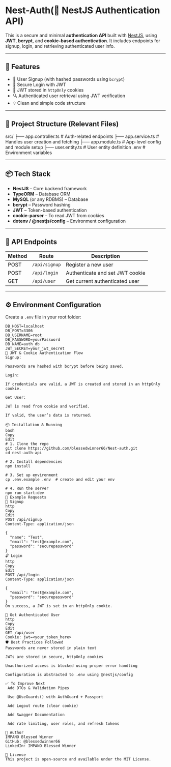 # Nest-Auth(🔐 NestJS Authentication API)

This is a secure and minimal **authentication API** built with [NestJS](https://nestjs.com/), using **JWT**, **bcrypt**, and **cookie-based authentication**. It includes endpoints for signup, login, and retrieving authenticated user info.

---

## 🚀 Features

- 🧾 User Signup (with hashed passwords using `bcrypt`)
- 🔐 Secure Login with JWT
- 🍪 JWT stored in `httpOnly` cookies
- 🔍 Authenticated user retrieval using JWT verification
- 💡 Clean and simple code structure

---

## 📁 Project Structure (Relevant Files)

src/
├── app.controller.ts # Auth-related endpoints
├── app.service.ts # Handles user creation and fetching
├── app.module.ts # App-level config and module setup
├── user.entity.ts # User entity definition
.env # Environment variables


---

## 📦 Tech Stack

- **NestJS** – Core backend framework
- **TypeORM** – Database ORM
- **MySQL** (or any RDBMS) – Database
- **bcrypt** – Password hashing
- **JWT** – Token-based authentication
- **cookie-parser** – To read JWT from cookies
- **dotenv / @nestjs/config** – Environment configuration

---

## 📮 API Endpoints

| Method | Route         | Description                    |
|--------|---------------|--------------------------------|
| POST   | `/api/signup` | Register a new user            |
| POST   | `/api/login`  | Authenticate and set JWT cookie|
| GET    | `/api/user`   | Get current authenticated user |

---

## ⚙️ Environment Configuration

Create a `.env` file in your root folder:

```env
DB_HOST=localhost
DB_PORT=3306
DB_USERNAME=root
DB_PASSWORD=yourPassword
DB_NAME=auth_db
JWT_SECRET=your_jwt_secret
🔐 JWT & Cookie Authentication Flow
Signup:

Passwords are hashed with bcrypt before being saved.

Login:

If credentials are valid, a JWT is created and stored in an httpOnly cookie.

Get User:

JWT is read from cookie and verified.

If valid, the user’s data is returned.

📦 Installation & Running
bash
Copy
Edit
# 1. Clone the repo
git clone https://github.com/blessedwinner66/Nest-auth.git
cd nest-auth-api

# 2. Install dependencies
npm install

# 3. Set up environment
cp .env.example .env  # create and edit your env

# 4. Run the server
npm run start:dev
🧠 Example Requests
🔐 Signup
http
Copy
Edit
POST /api/signup
Content-Type: application/json

{
  "name": "Test",
  "email": "test@example.com",
  "password": "securepassword"
}
🔓 Login
http
Copy
Edit
POST /api/login
Content-Type: application/json

{
  "email": "test@example.com",
  "password": "securepassword"
}
On success, a JWT is set in an httpOnly cookie.

👤 Get Authenticated User
http
Copy
Edit
GET /api/user
Cookie: jwt=<your_token_here>
🛡️ Best Practices Followed
Passwords are never stored in plain text

JWTs are stored in secure, httpOnly cookies

Unauthorized access is blocked using proper error handling

Configuration is abstracted to .env using @nestjs/config

✅ To Improve Next
 Add DTOs & Validation Pipes

 Use @UseGuards() with AuthGuard + Passport

 Add Logout route (clear cookie)

 Add Swagger Documentation

 Add rate limiting, user roles, and refresh tokens

🧑 Author
IMPANO Blessed Winner
GitHub: @blessedwinner66
LinkedIn: IMPANO Blessed Winner

📄 License
This project is open-source and available under the MIT License.

